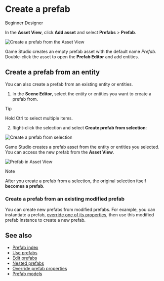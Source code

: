 # Create a prefab

<span class="badge text-bg-primary">Beginner</span>
<span class="badge text-bg-success">Designer</span>

In the **Asset View**, click **Add asset** and select **Prefabs** > **Prefab**.

![Create a prefab from the Asset View](media/create-prefab-from-asset-view.png)

Game Studio creates an empty prefab asset with the default name *Prefab*. Double-click the asset to open the **Prefab Editor** and add entities.

## Create a prefab from an entity

You can also create a prefab from an existing entity or entities.

1. In the **Scene Editor**, select the entity or entities you want to create a prefab from.
> [!Tip]
> Hold Ctrl to select multiple items.

2. Right-click the selection and select **Create prefab from selection**:

![Create a prefab from selection](media/create-prefab-from-selection.gif)

Game Studio creates a prefab asset from the entity or entities you selected. You can access the new prefab from the **Asset View**.

![Prefab in Asset View](media/prefab-asset.png)

> [!Note]
> After you create a prefab from a selection, the original selection itself **becomes a prefab**.

### Create a prefab from an existing modified prefab

You can create new prefabs from modified prefabs. For example, you can instantiate a prefab, [override one of its properties](override-prefab-properties.md), then use this modified prefab instance to create a new prefab.

## See also

* [Prefab index](index.md)
* [Use prefabs](use-prefabs.md)
* [Edit prefabs](edit-prefabs.md)
* [Nested prefabs](nested-prefabs.md)
* [Override prefab properties](override-prefab-properties.md)
* [Prefab models](prefab-models.md)